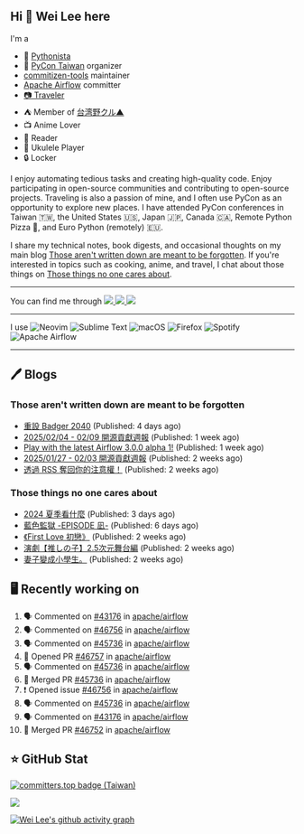 ## Hi 👋 Wei Lee here

I'm a

* 🐍 [Pythonista](https://pycon-note.wei-lee.me/)
* 🐍 [PyCon Taiwan](https://tw.pycon.org/) organizer
* [commitizen-tools](https://github.com/commitizen-tools) maintainer
* [Apache Airflow](https://github.com/apache/airflow/) committer
* [📷 Traveler](https://travlog.wei-lee.me/)
* ⛺ Member of [台湾野クル▲](https://twitter.com/Taiwannokuru)
* 📺 Anime Lover
* 📖 Reader
* 🎵 Ukulele Player
* 🔒 Locker

I enjoy automating tedious tasks and creating high-quality code. Enjoy participating in open-source communities and contributing to open-source projects. Traveling is also a passion of mine, and I often use PyCon as an opportunity to explore new places. I have attended PyCon conferences in Taiwan 🇹🇼, the United States 🇺🇸, Japan 🇯🇵, Canada 🇨🇦, Remote Python Pizza 🍕, and Euro Python (remotely) 🇪🇺.

I share my technical notes, book digests, and occasional thoughts on my main blog [Those aren't written down are meant to be forgotten](https://blog.wei-lee.me/). If you're interested in topics such as cooking, anime, and travel, I chat about those things on [Those things no one cares about](https://travlog.wei-lee.me/).


---

<p align="left">
You can find me through
  <a href="https://in.linkedin.com/in/clleew" target="blank">
    <img src="https://img.shields.io/badge/LinkedIn-0077B5?style=for-the-badge&logo=linkedin&logoColor=white" />
  </a>
  <a href="https://twitter.com/clleew" target="blank">
    <img src="https://img.shields.io/badge/Twitter-1DA1F2?style=for-the-badge&logo=twitter&logoColor=white" />
  </a>
  <a href="https://github.com/Lee-W/" target="blank">
    <img src="https://img.shields.io/badge/GitHub-100000?style=for-the-badge&logo=github&logoColor=white" />
  </a>
</p>

---

I use ![Neovim](https://img.shields.io/badge/NeoVim-%2357A143.svg?&style=for-the-badge&logo=neovim&logoColor=white) ![Sublime Text](https://img.shields.io/badge/sublime_text-%23575757.svg?style=for-the-badge&logo=sublime-text&logoColor=important) ![macOS](https://img.shields.io/badge/mac%20os-000000?style=for-the-badge&logo=macos&logoColor=F0F0F0) ![Firefox](https://img.shields.io/badge/Firefox-FF7139?style=for-the-badge&logo=Firefox-Browser&logoColor=white) ![Spotify](https://img.shields.io/badge/Spotify-1ED760?style=for-the-badge&logo=spotify&logoColor=white) ![Apache Airflow](https://img.shields.io/badge/Apache%20Airflow-017CEE?style=for-the-badge&logo=Apache%20Airflow&logoColor=white)

---


## 🖊️ Blogs

### Those aren't written down are meant to be forgotten

* [重設 Badger 2040](https://blog.wei-lee.me/posts/tech/2025/02/how-to-reset-bader-2024) (Published: 4 days ago)
* [2025/02/04 - 02/09 開源貢獻週報](https://blog.wei-lee.me/posts/tech/2025/02/2025-02-04-02-09-open-source-report) (Published: 1 week ago)
* [Play with the latest Airflow 3.0.0 alpha 1!](https://blog.wei-lee.me/posts/tech/2025/02/airflow-3-0-0-a2) (Published: 1 week ago)
* [2025/01/27 - 02/03 開源貢獻週報](https://blog.wei-lee.me/posts/tech/2025/02/2025-01-27-02-03-open-source-report) (Published: 2 weeks ago)
* [透過 RSS 奪回你的注意權！](https://blog.wei-lee.me/posts/gossiping/2025/01/get-your-retention-back-through-rss) (Published: 2 weeks ago)

### Those things no one cares about
 
 * [2024 夏季看什麼](https://travlog.wei-lee.me/posts/review/2025/02/what-i-watched-in-2024-summer) (Published: 3 days ago)
 * [藍色監獄 -EPISODE 凪-](https://travlog.wei-lee.me/posts/review/2025/02/blue-lock-episode-nagi) (Published: 6 days ago)
 * [《First Love 初戀》](https://travlog.wei-lee.me/posts/review/2025/02/first-love) (Published: 2 weeks ago)
 * [演劇【推しの子】2.5次元舞台編](https://travlog.wei-lee.me/posts/travel/2025/01/oshinoko-2-5-stage) (Published: 2 weeks ago)
 * [妻子變成小學生。](https://travlog.wei-lee.me/posts/review/2025/01/If-My-Wife-Becomes-an-Elementary-School-Student) (Published: 2 weeks ago)

## 🖥️ Recently working on

1. 🗣 Commented on [#43176](https://github.com/apache/airflow/issues/43176#issuecomment-2660633842) in [apache/airflow](https://github.com/apache/airflow)
2. 🗣 Commented on [#46756](https://github.com/apache/airflow/issues/46756#issuecomment-2660633464) in [apache/airflow](https://github.com/apache/airflow)
3. 🗣 Commented on [#45736](https://github.com/apache/airflow/pull/45736#issuecomment-2658948437) in [apache/airflow](https://github.com/apache/airflow)
4. 💪 Opened PR [#46757](https://github.com/apache/airflow/pull/46757) in [apache/airflow](https://github.com/apache/airflow)
5. 🗣 Commented on [#45736](https://github.com/apache/airflow/pull/45736#issuecomment-2658942341) in [apache/airflow](https://github.com/apache/airflow)
6. 🎉 Merged PR [#45736](https://github.com/apache/airflow/pull/45736) in [apache/airflow](https://github.com/apache/airflow)
7. ❗ Opened issue [#46756](https://github.com/apache/airflow/issues/46756) in [apache/airflow](https://github.com/apache/airflow)
8. 🗣 Commented on [#45736](https://github.com/apache/airflow/pull/45736#issuecomment-2658934943) in [apache/airflow](https://github.com/apache/airflow)
9. 🗣 Commented on [#43176](https://github.com/apache/airflow/issues/43176#issuecomment-2658920383) in [apache/airflow](https://github.com/apache/airflow)
10. 🎉 Merged PR [#46752](https://github.com/apache/airflow/pull/46752) in [apache/airflow](https://github.com/apache/airflow)


## ⭐ GitHub Stat

[![committers.top badge (Taiwan)](https://user-badge.committers.top/taiwan_public/Lee-W.svg)](https://user-badge.committers.top/taiwan_public/Lee-W)

[![](https://github-readme-stats.vercel.app/api?username=Lee-W&show_icons=true&hide_title=true&cache_seconds=86400)](https://github.com/anuraghazra/github-readme-stats)

[![Wei Lee's github activity graph](https://github-readme-activity-graph.vercel.app/graph?username=Lee-W&theme=dracula)](https://github.com/ashutosh00710/github-readme-activity-graph)

